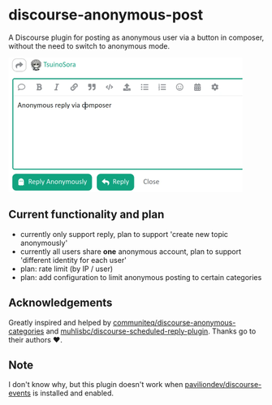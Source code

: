 # discourse-anonymous-post

A Discourse plugin for posting as anonymous user via a button in composer, without the need to switch to anonymous mode.

<img alt="screenshot" src="screenshot.png" height="265" width="461"/>

## Current functionality and plan
* currently only support reply, plan to support 'create new topic anonymously'
* currently all users share **one** anonymous account, plan to support 'different identity for each user'
* plan: rate limit (by IP / user)
* plan: add configuration to limit anonymous posting to certain categories 

## Acknowledgements
Greatly inspired and helped by 
[communiteq/discourse-anonymous-categories](https://github.com/communiteq/discourse-anonymous-categories)
and 
[muhlisbc/discourse-scheduled-reply-plugin](https://github.com/muhlisbc/discourse-scheduled-reply-plugin). 
Thanks go to their authors :heart:.

## Note
I don't know why, but this plugin doesn't work when [paviliondev/discourse-events](https://github.com/paviliondev/discourse-events) 
is installed and enabled.
